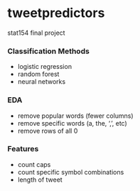 # tweetpredictors
stat154 final project

### Classification Methods
- logistic regression
- random forest
- neural networks

### EDA
- remove popular words (fewer columns)
- remove specific words (a, the, ‘,’, etc)
- remove rows of all 0

### Features
- count caps
- count specific symbol combinations
- length of tweet